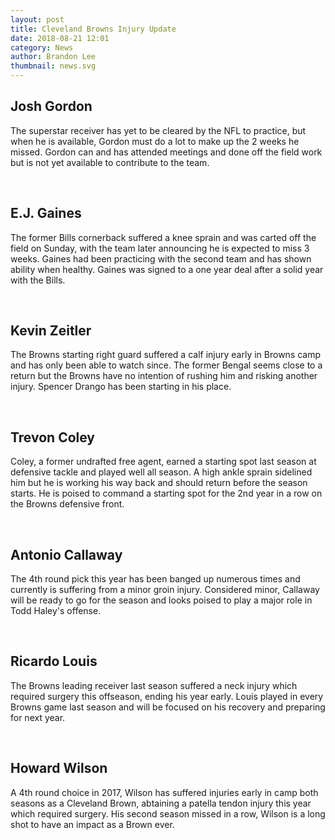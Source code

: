 ```yaml
---
layout: post
title: Cleveland Browns Injury Update
date: 2018-08-21 12:01
category: News
author: Brandon Lee
thumbnail: news.svg
---
```


## Josh Gordon

The superstar receiver has yet to be cleared by the NFL to practice, but when he is available, Gordon must do a lot to make up the 2 weeks he missed. Gordon can and has attended meetings and done off the field work but is not yet available to contribute to the team.

<br>

## E.J. Gaines

The former Bills cornerback suffered a knee sprain and was carted off the field on Sunday, with the team later announcing he is expected to miss 3 weeks. Gaines had been practicing with the second team and has shown ability when healthy. Gaines was signed to a one year deal after a solid year with the Bills.

<br>

## Kevin Zeitler

The Browns starting right guard suffered a calf injury early in Browns camp and has only been able to watch since. The former Bengal seems close to a return but the Browns have no intention of rushing him and risking another injury. Spencer Drango has been starting in his place.

<br>

## Trevon Coley

Coley, a former undrafted free agent, earned a starting spot last season at defensive tackle and played well all season. A high ankle sprain sidelined him but he is working his way back and should return before the season starts. He is poised to command a starting spot for the 2nd year in a row on the Browns defensive front.

<br>

## Antonio Callaway

The 4th round pick this year has been banged up numerous times and currently is suffering from a minor groin injury. Considered minor, Callaway will be ready to go for the season and looks poised to play a major role in Todd Haley's offense.

<br>

## Ricardo Louis

The Browns leading receiver last season suffered a neck injury which required surgery this offseason, ending his year early. Louis played in every Browns game last season and will be focused on his recovery and preparing for next year.

<br>

## Howard Wilson

A 4th round choice in 2017, Wilson has suffered injuries early in camp both seasons as a Cleveland Brown, abtaining a patella tendon injury this year which required surgery. His second season missed in a row, Wilson is a long shot to have an impact as a Brown ever.

